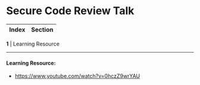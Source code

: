 #  Secure Code Review Talk
Index | Section
--- | ---

**1** | Learning Resource

___


#### Learning Resource:
* https://www.youtube.com/watch?v=0hczZ9wrYAU
